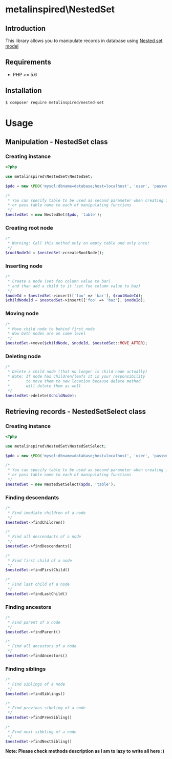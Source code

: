 # metalinspired\NestedSet

## Introduction

This library allows you to manipulate records in database using [Nested set model](https://en.wikipedia.org/wiki/Nested_set_model)

## Requirements

* PHP >= 5.6

## Installation

```bash
$ composer require metalinspired/nested-set
```

# Usage
## Manipulation - NestedSet class
### Creating instance

```php
<?php
 
use metalinspired\NestedSet\NestedSet;
 
$pdo = new \PDO('mysql:dbname=database;host=localhost', 'user', 'password');
 
/*
 * You can specify table to be used as second parameter when creating instance
 * or pass table name to each of manipulating functions
 */
$nestedSet = new NestedSet($pdo, 'table');
```

### Creating root node

```php
/*
 * Warning: Call this method only on empty table and only once!
 */
$rootNodeId = $nestedSet->createRootNode();
```

### Inserting node

```php
/*
 * Create a node (set foo column value to bar) 
 * and than add a child to it (set foo column value to baz)
 */
$nodeId = $nestedSet->insert(['foo' => 'bar'], $rootNodeId);
$childNodeId = $nestedSet->insert(['foo' => 'baz'], $nodeId);
```

### Moving node

```php
/*
 * Move child node to behind first node
 * Now both nodes are on same level
 */
$nestedSet->move($childNode, $nodeId, $nestedSet::MOVE_AFTER);
```

### Deleting node

```php
/*
 * Delete a child node (that no longer is child node actually)
 * Note: If node has children/leafs it is your responsibility
 *       to move them to new location because delete method
 *       will delete them as well
 */
$nestedSet->delete($childNode);
```

## Retrieving records - NestedSetSelect class
### Creating instance

```php
<?php
 
use metalinspired\NestedSet\NestedSetSelect;
 
$pdo = new \PDO('mysql:dbname=database;host=localhost', 'user', 'password');
 
/*
 * You can specify table to be used as second parameter when creating instance
 * or pass table name to each of manipulating functions
 */
$nestedSet = new NestedSetSelect($pdo, 'table');
```

### Finding descendants

```php
/*
 * Find imediate children of a node
 */
$nestedSet->findChildren()
 
/*
 * Find all descendants of a node
 */
$nestedSet->findDescendants()
 
/*
 * Find first child of a node
 */
$nestedSet->findFirstChild()
 
/*
 * Find last child of a node
 */
$nestedSet->findLastChild()
```

### Finding ancestors

```php
/*
 * Find parent of a node
 */
$nestedSet->findParent()
 
/*
 * Find all ancestors of a node
 */
$nestedSet->findAncestors()
```

### Finding siblings

```php
/*
 * Find siblings of a node
 */
$nestedSet->findSiblings()
 
/*
 * Find previous sibbling of a node
 */
$nestedSet->findPrevSibling()
 
/*
 * Find next sibbling of a node
 */
$nestedSet->findNextSibling()
```

**Note: Please check methods description as I am to lazy to write all here :)**